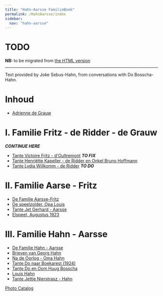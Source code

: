 ```yaml
---
title: "Hahn-Aarsse FamilieBoek"
permalink: /HahnAarsse/index
sidebar:
  nav: "hahn-aarsse"
---
```


# TODO

**NB:** to be migrated from [the HTML version](https://www.nierstrasz.org/HahnAarsse/index.html)

---

Text provided by Joke Sebus-Hahn, from conversations with Do Bosscha-Hahn.

# Inhoud

- [Adrienne de Grauw](/HahnAarsse/deGrauw)

# I. Familie Fritz - de Ridder - de Grauw

___CONTINUE HERE___

- [Tante Victoire Fritz - d'Oultremont](/HahnAarsse/TanteVictoire) ___TO FIX___
- [Tante Henriëtte Kapeller - de Ridder en Onkel Bruno Hoffmann](/HahnAarsse/HenrietteDeRidder)
- [Tante Lydia Willkomm - de Ridder](/HahnAarsse/LydiaDeRidder)  ___TO DO___

# II. Familie Aarse - Fritz

- [De Familie Aarsse-Fritz](/HahnAarsse/Aarsse-Fritz)
- [De speelzolder, Opa Louis](/HahnAarsse/Speelzolder)
- [Tante Jet Gerhard - Aarsse](/HahnAarsse/JetAarsse)
- [Elspeet, Augustus 1923](/HahnAarsse/Elspeet)

# III. Familie Hahn - Aarsse

- [De Familie Hahn - Aarsse](/HahnAarsse/Hahn-Aarsse)
- [Brieven van Georg Hahn](/HahnAarsse/LettersFromGeorg)
- [Na de Oorlog - Oma Hahn](/HahnAarsse/NaDeOorlog)
- [Tante Do naar Boekarest (1924)](/HahnAarsse/DoNaarBoekarest)
- [Tante Do en Oom Huug Bosscha](/HahnAarsse/DoEnHuug)
- [Louis Hahn](/HahnAarsse/OomLouis)
- [Tante Jettie Nierstrasz - Hahn](/HahnAarsse/JetHahn)

[Photo Catalog](/HahnAarsse/catalog)

